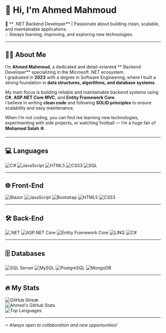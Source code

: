 # 👋 Hi, I'm Ahmed Mahmoud

🚀 ** .NET Backend Developer** | Passionate about building clean, scalable, and maintainable applications.  
💡 Always learning, improving, and exploring new technologies.

---

## 🧑‍💻 About Me
I’m **Ahmed Mahmoud**, a dedicated and detail-oriented ** Backend Developer** specializing in the Microsoft .NET ecosystem.  
I graduated in **2023** with a degree in Software Engineering, where I built a strong foundation in **data structures, algorithms, and database systems**.  

My main focus is building reliable and maintainable backend systems using **C#**, **ASP.NET Core MVC**, and **Entity Framework Core**.  
I believe in writing **clean code** and following **SOLID principles** to ensure scalability and easy maintenance.  

When I’m not coding, you can find me learning new technologies, experimenting with side projects, or watching football — I’m a huge fan of **Mohamed Salah** ⚽.

---

## 💻 Languages

![C#](https://img.shields.io/badge/C%23-239120?style=for-the-badge&logo=c-sharp&logoColor=white)
![JavaScript](https://img.shields.io/badge/JavaScript-F7E017?style=for-the-badge&logo=javascript&logoColor=black)
![HTML5](https://img.shields.io/badge/HTML5-E44D26?style=for-the-badge&logo=html5&logoColor=white)
![CSS3](https://img.shields.io/badge/CSS3-264DE4?style=for-the-badge&logo=css3&logoColor=white)
![SQL](https://img.shields.io/badge/SQL-4479A1?style=for-the-badge&logo=sqlite&logoColor=white)

---

## 🌐 Front-End

![Blazor](https://img.shields.io/badge/Blazor-512BD4?style=for-the-badge&logo=blazor&logoColor=white)
![JavaScript](https://img.shields.io/badge/JavaScript-F7E017?style=for-the-badge&logo=javascript&logoColor=black)
![Bootstrap](https://img.shields.io/badge/Bootstrap-7952B3?style=for-the-badge&logo=bootstrap&logoColor=white)
![HTML5](https://img.shields.io/badge/HTML5-E44D26?style=for-the-badge&logo=html5&logoColor=white)
![CSS3](https://img.shields.io/badge/CSS3-264DE4?style=for-the-badge&logo=css3&logoColor=white)

---

## 🛠 Back-End

![.NET](https://img.shields.io/badge/.NET-512BD4?style=for-the-badge&logo=dotnet&logoColor=white)
![ASP.NET Core](https://img.shields.io/badge/ASP.NET%20Core-512BD4?style=for-the-badge&logo=dotnet&logoColor=white)
![Entity Framework Core](https://img.shields.io/badge/Entity%20Framework%20Core-512BD4?style=for-the-badge&logo=dotnet&logoColor=white)
![LINQ](https://img.shields.io/badge/LINQ-512BD4?style=for-the-badge&logo=dotnet&logoColor=white)
![C#](https://img.shields.io/badge/C%23-239120?style=for-the-badge&logo=c-sharp&logoColor=white)

---

## 🗄 Databases

![SQL Server](https://img.shields.io/badge/SQL%20Server-CC2927?style=for-the-badge&logo=microsoftsqlserver&logoColor=white)
![MySQL](https://img.shields.io/badge/MySQL-00758F?style=for-the-badge&logo=mysql&logoColor=white)
![PostgreSQL](https://img.shields.io/badge/PostgreSQL-336791?style=for-the-badge&logo=postgresql&logoColor=white)
![MongoDB](https://img.shields.io/badge/MongoDB-4EA94B?style=for-the-badge&logo=mongodb&logoColor=white)

---

## 🔥 My Stats

![GitHub Streak](https://github-readme-streak-stats.herokuapp.com/?user=YOUR-USERNAME&theme=dark&background=000000)  
![Ahmed's GitHub Stats](https://github-readme-stats.vercel.app/api?username=YOUR-USERNAME&show_icons=true&theme=dark&count_private=true)  
![Top Languages](https://github-readme-stats.vercel.app/api/top-langs/?username=YOUR-USERNAME&layout=compact&theme=dark)

---

⭐ *Always open to collaboration and new opportunities!*
